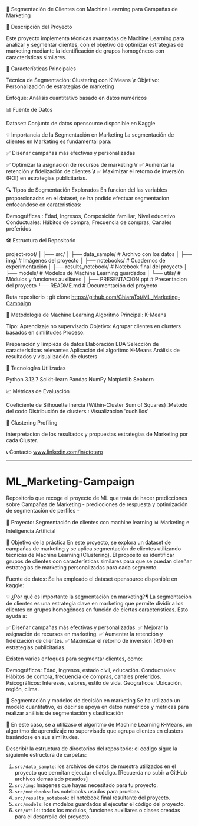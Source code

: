 🎯 Segmentación de Clientes con Machine Learning para Campañas de Marketing 

📌 Descripción del Proyecto 

Este proyecto implementa técnicas avanzadas de Machine Learning para analizar y segmentar clientes, con el objetivo de optimizar estrategias de marketing mediante la identificación de grupos homogéneos con características similares.

🚀 Características Principales

Técnica de Segmentación: Clustering con K-Means \r
Objetivo: Personalización de estrategias de marketing

Enfoque: Análisis cuantitativo basado en datos numéricos

📊 Fuente de Datos

Dataset: Conjunto de datos opensource disponible en Kaggle


💡 Importancia de la Segmentación en Marketing
La segmentación de clientes en Marketing es fundamental para:

✅ Diseñar campañas más efectivas y personalizadas 

✅ Optimizar la asignación de recursos de marketing \r
✅ Aumentar la retención y fidelización de clientes \t
✅ Maximizar el retorno de inversión (ROI) en estrategias publicitarias.


🔍 Tipos de Segmentación Explorados
En funcion del las variables proporcionadas en el dataset, se ha podido efectuar segmentacion enfocandose en carateristicas:

Demográficas : Edad, Ingresos, Composición familiar, Nivel educativo
Conductuales: Hábitos de compra, Frecuencia de compras, Canales preferidos


🛠 Estructura del Repositorio


project-root/
│
├── src/
│   ├── data_sample/          # Archivo con los datos
│   ├── img/                  # Imágenes del proyecto
│   ├── notebooks/            # Cuadernos de experimentación
│   ├── results_notebook/     # Notebook final del proyecto
│   ├── models/               # Modelos de Machine Learning guardados
│   └── utils/                # Módulos y funciones auxiliares
│
├── PRESENTACION.ppt          # Presentacion del proyecto
└── README.md                 # Documentación del proyecto

Ruta repositorio : git clone https://github.com/ChiaraTot/ML_Marketing-Campaign

🧠 Metodología de Machine Learning
Algoritmo Principal: K-Means

Tipo: Aprendizaje no supervisado
Objetivo: Agrupar clientes en clusters basados en similitudes
Proceso:

Preparación y limpieza de datos
Elaboración EDA
Selección de características relevantes
Aplicación del algoritmo K-Means
Análisis de resultados y visualización de clusters



🔬 Tecnologías Utilizadas

Python 3.12.7
Scikit-learn
Pandas
NumPy
Matplotlib
Seaborn

📈 Métricas de Evaluación

Coeficiente de Silhouette
Inercia (Within-Cluster Sum of Squares) :Metodo del codo
Distribución de clusters : Visualizacion 'cuchillos'

🎯 Clustering Profiling

interpretacion de los resultados y propuestas estrategias de Marketing por cada Cluster.

📞 Contacto
www.linkedin.com/in/ctotaro



----------------------------------------------------

# ML_Marketing-Campaign
Repositorio que recoge el proyecto de ML que trata de hacer predicciones sobre Campañas de Marketing - predicciones de respuesta y optimización de segmentación de perfiles -

📌 Proyecto: Segmentación de clientes con machine learning
📊 Marketing e Inteligencia Artificial

🎯 Objetivo de la práctica
En este proyecto, se explora un dataset de campañas de marketing y se aplica segmentación de clientes utilizando técnicas de Machine Learning (Clustering).
El propósito es identificar grupos de clientes con características similares para que se puedan diseñar estrategias de marketing personalizadas para cada segmento.

Fuente de datos: 
Se ha empleado el dataset opensource disponible en kaggle: 

💡 ¿Por qué es importante la segmentación en marketing?¶
La segmentación de clientes es una estrategia clave en marketing que permite dividir a los clientes en grupos homogéneos en función de ciertas características. Esto ayuda a:

✅ Diseñar campañas más efectivas y personalizadas.
✅ Mejorar la asignación de recursos en marketing.
✅ Aumentar la retención y fidelización de clientes.
✅ Maximizar el retorno de inversión (ROI) en estrategias publicitarias.

Existen varios enfoques para segmentar clientes, como:

Demográficos: Edad, ingresos, estado civil, educación.
Conductuales: Hábitos de compra, frecuencia de compras, canales preferidos.
Psicográficos: Intereses, valores, estilo de vida.
Geográficos: Ubicación, región, clima.

🔬 Segmentación y modelos de decisión en marketing
Se ha utilizado un modelo cuantitativo, es decir se apoya en datos numéricos y métricas para realizar análisis de segmentación y clasificación

📌 En este caso, se a utilizaso el algoritmo de Machine Learning K-Means, un algoritmo de aprendizaje no supervisado que agrupa clientes en clusters basándose en sus similitudes.

Describir la estructura de directorios del repositorio: 
el codigo sigue la siguiente estructura de carpetas:
1. ``src/data_sample``: los archivos de datos de muestra utilizados en el proyecto que permitan ejecutar el código. [Recuerda no subir a GitHub archivos demasiado pesados]
2. ``src/img``: Imágenes que hayas necesitado para tu proyecto. 
3. ``src/notebooks``: los notebooks usados para pruebas.
4. ``src/results_notebook``: el notebook final resultante del proyecto.
5. ``src/models``: los modelos guardados al ejecutar el código del proyecto.
6. ``src/utils``: todos los modulos, funciones auxiliares o clases creadas para el desarrollo del proyecto.